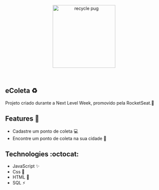 
<p  align="center">
<img  src="https://media.giphy.com/media/2dPo5eE97Aw5q/giphy.gif"  height="200" alt="recycle pug">
</p>
<br/>

## eColeta :recycle:

Projeto criado durante a Next Level Week, promovido pela RocketSeat.:rocket:

## Features :deciduous_tree:
* Cadastre um ponto de coleta :computer:
* Encontre um ponto de coleta na sua cidade :mag_right:	

## Technologies :octocat:
* JavaScript :sparkles:
* Css :nail_care:
* HTML :hammer:	
* SQL :zap:
